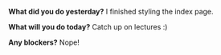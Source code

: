 **What did you do yesterday?**
I finished styling the index page.

**What will you do today?**
Catch up on lectures :)

**Any blockers?**
Nope!
